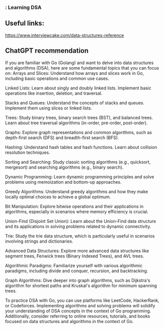 ### : Learning DSA

## Useful links:
https://www.interviewcake.com/data-structures-reference


## ChatGPT recommendation
If you are familiar with Go (Golang) and want to delve into data structures and algorithms (DSA), here are some fundamental topics that you can focus on:
Arrays and Slices: Understand how arrays and slices work in Go, including basic operations and common use cases.

Linked Lists: Learn about singly and doubly linked lists. Implement basic operations like insertion, deletion, and traversal.

Stacks and Queues: Understand the concepts of stacks and queues. Implement them using slices or linked lists.

Trees: Study binary trees, binary search trees (BST), and balanced trees. Learn about tree traversal algorithms (in-order, pre-order, post-order).

Graphs: Explore graph representations and common algorithms, such as depth-first search (DFS) and breadth-first search (BFS).

Hashing: Understand hash tables and hash functions. Learn about collision resolution techniques.

Sorting and Searching: Study classic sorting algorithms (e.g., quicksort, mergesort) and searching algorithms (e.g., binary search).

Dynamic Programming: Learn dynamic programming principles and solve problems using memoization and bottom-up approaches.

Greedy Algorithms: Understand greedy algorithms and how they make locally optimal choices to achieve a global optimum.

Bit Manipulation: Explore bitwise operations and their applications in algorithms, especially in scenarios where memory efficiency is crucial.

Union-Find (Disjoint Set Union): Learn about the Union-Find data structure and its applications in solving problems related to dynamic connectivity.

Trie: Study the trie data structure, which is particularly useful in scenarios involving strings and dictionaries.

Advanced Data Structures: Explore more advanced data structures like segment trees, Fenwick trees (Binary Indexed Trees), and AVL trees.

Algorithmic Paradigms: Familiarize yourself with various algorithmic paradigms, including divide and conquer, recursion, and backtracking.

Graph Algorithms: Dive deeper into graph algorithms, such as Dijkstra's algorithm for shortest paths and Kruskal's algorithm for minimum spanning trees.

To practice DSA with Go, you can use platforms like LeetCode, HackerRank, or Codeforces. Implementing algorithms and solving problems will solidify your understanding of DSA concepts in the context of Go programming. Additionally, consider referring to online resources, tutorials, and books focused on data structures and algorithms in the context of Go.

